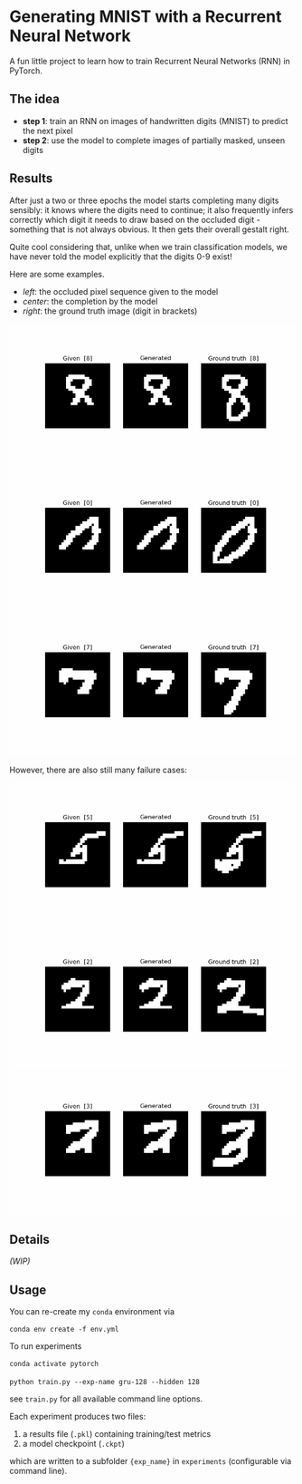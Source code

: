 # Generating MNIST with a Recurrent Neural Network

A fun little project to learn how to train Recurrent Neural Networks (RNN) in PyTorch.

## The idea

* **step 1**: train an RNN on images of handwritten digits (MNIST) to predict the next pixel
* **step 2**: use the model to complete images of partially masked, unseen digits

## Results

After just a two or three epochs the model starts completing many digits sensibly:
it knows where the digits need to continue; it also frequently infers correctly
which digit it needs to draw based on the occluded digit - something that is not always obvious.
It then gets their overall gestalt right. 

Quite cool considering that, unlike when we train classification models, 
we have never told the model explicitly that the digits 0-9 exist!

Here are some examples. 

* *left*: the occluded pixel sequence given to the model
* *center*: the completion by the model
* *right*: the ground truth image (digit in brackets)

![example](plots/3480.gif)
![example](plots/0952.gif)
![example](plots/4866.gif)

However, there are also still many failure cases:

![example 0](plots/0216.gif)
![example 0](plots/1809.gif)
![example 0](plots/2653.gif)

## Details

*(WIP)*

## Usage

You can re-create my `conda` environment via

```shell
conda env create -f env.yml
```

To run experiments


```shell
conda activate pytorch

python train.py --exp-name gru-128 --hidden 128
```
see `train.py` for all available command line options.

Each experiment produces two files: 
1. a results file (`.pkl`) containing training/test metrics
2. a model checkpoint (`.ckpt`) 

which are written to a subfolder `{exp_name}` in `experiments` (configurable via command line).

